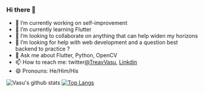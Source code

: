 ### Hi there 👋



<!--
**TreavVasu/TreavVasu** is a ✨ _special_ ✨ repository because its `README.md` (this file) appears on your GitHub profile.

Here are some ideas to get you started:-->

- 🔭 I’m currently working on self-improvement 
- 🌱 I’m currently learning Flutter 
- 👯 I’m looking to collaborate on anything that can help widen my horizons
- 🤔 I’m looking for help with web development and a question best backend to practice ?
- 💬 Ask me about Flutter, Python, OpenCV 
- 📫 How to reach me: twitter[@TreavVasu](https://twitter.com/TreavVasu), [Linkdin](https://www.linkedin.com/in/vasu-soni-392540190/)
- 😄 Pronouns: He/Him/His


![Vasu's github stats](https://github-readme-stats.vercel.app/api?username=TreavVasu&show_icons=true)
[![Top Langs](https://github-readme-stats.vercel.app/api/top-langs/?username=TreavVasu&layout=compact)](https://github.com/TreavVasu/github-readme-stats)

